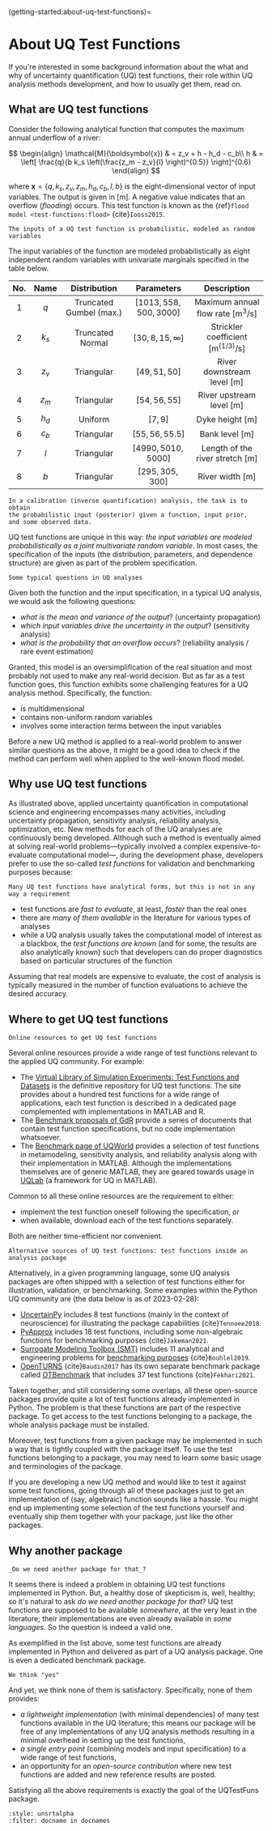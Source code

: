 (getting-started:about-uq-test-functions)=
# About UQ Test Functions

If you're interested in some background information about the what and why of uncertainty quantification (UQ) test functions,
their role within UQ analysis methods development, and how to usually get them, read on.

## What are UQ test functions

Consider the following analytical function that computes
the maximum annual underflow of a river:

$$
\begin{align}
	\mathcal{M}(\boldsymbol{x}) & = z_v + h - h_d - c_b\\
	h & = \left[ \frac{q}{b k_s \left(\frac{z_m - z_v}{l} \right)^{0.5}} \right]^{0.6}
\end{align}
$$

where $\boldsymbol{x} = \{ q, k_s, z_v, z_m, h_d, c_b, l, b \}$ is the eight-dimensional vector of input variables. 
The output is given in $[\mathrm{m}]$.
A negative value indicates that an overflow (_flooding_) occurs.
This test function is known as the {ref}`flood model <test-functions:flood>` {cite}`Iooss2015`.

```{margin}
The inputs of a UQ test function is probabilistic, modeled as random variables
```

The input variables of the function are modeled probabilistically as eight independent random variables with univariate marginals specified
in the table below.

| No. | Name  |      Distribution       |        Parameters        |                   Description                   |
|:---:|:-----:|:-----------------------:|:------------------------:|:-----------------------------------------------:|
|  1  |  $q$  | Truncated Gumbel (max.) | $[1013, 558, 500, 3000]$ |   Maximum annual flow rate $[\mathrm{m^3/s}]$   |
|  2  | $k_s$ |    Truncated Normal     |  $[30, 8, 15, \infty]$   | Strickler coefficient $[\mathrm{m^{(1/3)}/s}]$  |
|  3  | $z_v$ |       Triangular        |      $[49, 51, 50]$      |      River downstream level $[\mathrm{m}]$      |
|  4  | $z_m$ |       Triangular        |      $[54, 56, 55]$      |       River upstream level $[\mathrm{m}]$       |
|  5  | $h_d$ |         Uniform         |         $[7, 9]$         |           Dyke height $[\mathrm{m}]$            |
|  6  | $c_b$ |       Triangular        |     $[55, 56, 55.5]$     |            Bank level $[\mathrm{m}]$            |
|  7  |  $l$  |       Triangular        |   $[4990, 5010, 5000]$   |   Length of the river stretch $[\mathrm{m}]$    |
|  8  |  $b$  |       Triangular        |    $[295, 305, 300]$     |           River width $[\mathrm{m}]$            |

```{margin}
In a calibration (inverse quantification) analysis, the task is to obtain
the probabilistic input (posterior) given a function, input prior,
and some observed data.
```

UQ test functions are unique in this way: _the input variables are modeled probabilistically  as a joint multivariate random variable_.
In most cases, the specification of the inputs (the distribution, parameters, and dependence structure) are given as part of the problem specification.

```{margin}
Some typical questions in UQ analyses
```

Given both the function and the input specification, in a typical UQ analysis, we would ask the following questions:

- _what is the mean and variance of the output_? (uncertainty propagation)
- _which input variables drive the uncertainty in the output_? (sensitivity analysis)
- _what is the probability that an overflow occurs_? (reliability analysis / rare event estimation) 

Granted, this model is an oversimplification of the real situation and most probably not used to make any real-world decision.
But as far as a test function goes, this function exhibits some challenging features for a UQ analysis method.
Specifically, the function:

- is multidimensional
- contains non-uniform random variables
- involves some interaction terms between the input variables

Before a new UQ method is applied to a real-world problem to answer similar questions as the above,
it might be a good idea to check if the method can perform well when applied to the well-known flood model.

## Why use UQ test functions

As illustrated above, applied uncertainty quantification in computational
science and engineering encompasses many activities,
including uncertainty propagation, sensitivity analysis, reliability analysis,
optimization, etc.
New methods for each of the UQ analyses are continuously being developed.
Although such a method is eventually aimed at solving
real-world problems&mdash;typically involved a complex expensive-to-evaluate computational model&mdash;,
during the development phase,
developers prefer to use the so-called _test functions_
for validation and benchmarking purposes because:

```{margin}
Many UQ test functions have analytical forms, but this is not in any way a requirement
```

- test functions are _fast to evaluate_, at least, _faster_ than the real ones
- there are _many of them available_ in the literature
  for various types of analyses
- while a UQ analysis usually takes the computational model of interest as a blackbox,
  the _test functions are known_
  (and for some, the results are also analytically known)
  such that developers can do proper diagnostics based on particular structures 
  of the function

Assuming that real models are expensive to evaluate,
the cost of analysis is typically measured in the number of function evaluations
to achieve the desired accuracy.

## Where to get UQ test functions

```{margin}
Online resources to get UQ test functions
```

Several online resources provide a wide range of test functions relevant
to the applied UQ community.
For example:

- The [Virtual Library of Simulation Experiments: Test Functions and Datasets](https://www.sfu.ca/~ssurjano/index.html)
  is the definitive repository for UQ test functions.
  The site provides about a hundred test functions for a wide range of applications,
  each test function is described in a dedicated page complemented with implementations in MATLAB and R.
- The [Benchmark proposals of GdR](https://www.gdr-mascotnum.fr/benchmarks.html)
  provide a series of documents that contain test function specifications,
  but no code implementation whatsoever.
- The [Benchmark page of UQWorld](https://uqworld.org/c/uq-with-uqlab/benchmarks)
  provides a selection of test functions in metamodeling, sensitivity analysis,
  and reliability analysis along with their implementation in MATLAB.
  Although the implementations themselves are of generic MATLAB,
  they are geared towards usage in [UQLab](https://uqlab.com)
  (a framework for UQ in MATLAB).

Common to all these online resources are the requirement to either:

- implement the test function oneself following the specification, or
- when available, download each of the test functions separately.

Both are neither time-efficient nor convenient.

```{margin}
Alternative sources of UQ test functions: test functions inside an analysis package
```

Alternatively, in a given programming language,
some UQ analysis packages are often shipped with a selection of test functions
either for illustration, validation, or benchmarking.
Some examples within the Python UQ community are
(the data below is as of 2023-02-28):

- [UncertainPy](https://github.com/simetenn/uncertainpy)
  includes 8 test functions (mainly in the context of neuroscience)
  for illustrating the package capabilities {cite}`Tennoee2018`.
- [PyApprox](https://github.com/sandialabs/pyapprox) includes 18 test functions,
  including some non-algebraic functions for benchmarking purposes {cite}`Jakeman2021`.
- [Surrogate Modeling Toolbox (SMT)](https://github.com/SMTorg/smt) includes
  11 analytical and engineering problems
  for [benchmarking purposes](https://smt.readthedocs.io/en/stable/_src_docs/problems.html)
  {cite}`Bouhlel2019`.
- [OpenTURNS](https://github.com/openturns/openturns) {cite}`Baudin2017` has
  its own separate benchmark package called 
  [OTBenchmark](https://github.com/mbaudin47/otbenchmark)
  that includes 37 test functions {cite}`Fekhari2021`.

Taken together, and still considering some overlaps,
all these open-source packages provide quite a lot of test functions
already implemented in Python.
The problem is that these functions are part of the respective package.
To get access to the test functions belonging to a package,
the whole analysis package must be installed.

Moreover, test functions from a given package may be implemented in such a way
that is tightly coupled with the package itself.
To use the test functions belonging to a package,
you may need to learn some basic usage and terminologies of the package. 

If you are developing a new UQ method and would like to test it against some test functions,
going through all of these packages just to get an implementation of (say, algebraic) function
sounds like a hassle.
You might end up implementing some selection of the test functions yourself
and eventually ship them together with your package,
just like the other packages.

## Why another package

```{margin}
_Do we need another package for that_?
```

It seems there is indeed a problem in obtaining UQ test functions implemented in Python.
But, a healthy dose of skepticism is, well, healthy;
so it's natural to ask _do we need another package for that_?
UQ test functions are supposed to be available _somewhere_, at the very least in the literature; 
their implementations are even already available in _some languages_.
So the question is indeed a valid one.

As exemplified in the list above,
some test functions are already implemented in Python
and delivered as part of a UQ analysis package.
One is even a dedicated benchmark package.

```{margin}
We think "yes"
```

And yet, we think none of them is satisfactory.
Specifically, none of them provides:

- _a lightweight implementation_ (with minimal dependencies)
  of many test functions available in the UQ literature;
  this means our package will be free of any implementations
  of any UQ analysis methods resulting in a minimal overhead
  in setting up the test functions,
- _a single entry point_ (combining models and input specification)
  to a wide range of test functions,
- an opportunity for an _open-source contribution_ where new test functions are
  added and new reference results are posted.

Satisfying all the above requirements is exactly the goal
of the UQTestFuns package.

```{bibliography}
:style: unsrtalpha
:filter: docname in docnames
```
